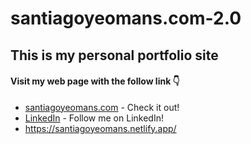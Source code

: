 # santiagoyeomans.com-2.0

## This is my personal portfolio site

#### Visit my web page with the follow link 👇

* [santiagoyeomans.com](https://www.santiagoyeomans.com) - Check it out!
* [LinkedIn](https://www.linkedin.com/in/santiago-yeomans/) - Follow me on LinkedIn!
* https://santiagoyeomans.netlify.app/
